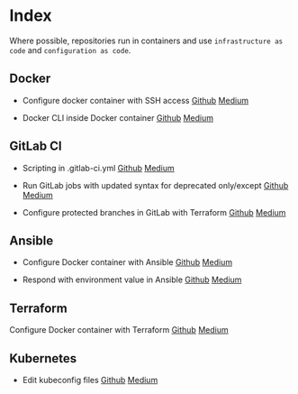 # Index

Where possible, repositories run in containers and use `infrastructure as code` and `configuration as code`.

## Docker

- Configure docker container with SSH access
[Github](https://github.com/Frunza/configure-docker-container-with-ssh-access) [Medium](https://medium.com/@frunzasamuel/configure-docker-container-with-ssh-access-dbf18efa3b93)

- Docker CLI inside Docker container
[Github](https://github.com/Frunza/docker-cli-inside-docker-container) [Medium](https://medium.com/@frunzasamuel/docker-cli-inside-docker-container-6adb59fe0f12)

## GitLab CI

- Scripting in .gitlab-ci.yml
[Github](https://github.com/Frunza/scripting-in-gitlab-ci.yml) [Medium](https://medium.com/@frunzasamuel/scripting-in-gitlab-ci-yml-2778049b8d49)

- Run GitLab jobs with updated syntax for deprecated only/except
[Github](https://github.com/Frunza/run-gitlab-jobs-with-updated-syntax-for-deprecated-only-except) [Medium](https://medium.com/@frunzasamuel/run-gitlab-jobs-with-updated-syntax-for-deprecated-only-except-e40cb6be5f96)

- Configure protected branches in GitLab with Terraform
[Github](https://github.com/Frunza/configure-protected-branches-in-gitlab-with-terraform) [Medium](https://medium.com/@frunzasamuel/configure-protected-branches-in-gitlab-with-terraform-f1ba872b19cf)

## Ansible

- Configure Docker container with Ansible
[Github](https://github.com/Frunza/configure-docker-container-with-ansible) [Medium](https://blog.devops.dev/configure-docker-container-with-ansible-e7c7623a531d)

- Respond with environment value in Ansible
[Github](https://github.com/Frunza/respond-with-environment-variable-in-ansible) [Medium](https://medium.com/@frunzasamuel/respond-with-environment-value-in-ansible-536d0facc081)

## Terraform

Configure Docker container with Terraform [Github](https://github.com/Frunza/configure-docker-container-with-terraform) [Medium](https://medium.com/@frunzasamuel/configure-docker-container-with-terraform-cbc1a36d97e0)

## Kubernetes

- Edit kubeconfig files
[Github](https://github.com/Frunza/edit-kubeconfig-files) [Medium](https://medium.com/@frunzasamuel/edit-kubeconfig-files-57b46b012506)
